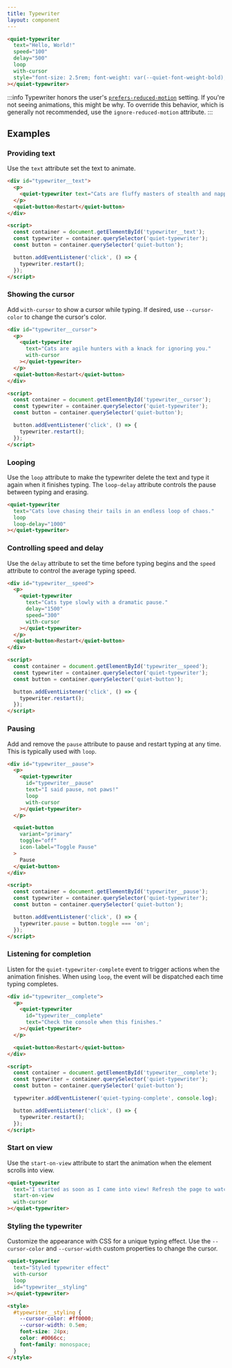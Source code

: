 ```yaml
---
title: Typewriter
layout: component
---
```


```html {.example}
<quiet-typewriter 
  text="Hello, World!" 
  speed="100"
  delay="500"
  loop
  with-cursor
  style="font-size: 2.5rem; font-weight: var(--quiet-font-weight-bold);"
></quiet-typewriter>
```

:::info
Typewriter honors the user's [`prefers-reduced-motion`](https://developer.mozilla.org/en-US/docs/Web/CSS/@media/prefers-reduced-motion) setting. If you're not seeing animations, this might be why. To override this behavior, which is generally not recommended, use the `ignore-reduced-motion` attribute.
:::

## Examples

### Providing text

Use the `text` attribute set the text to animate.

```html {.example}
<div id="typewriter__text">
  <p>
    <quiet-typewriter text="Cats are fluffy masters of stealth and napping."></quiet-typewriter>
  </p>
  <quiet-button>Restart</quiet-button>
</div>

<script>
  const container = document.getElementById('typewriter__text');
  const typewriter = container.querySelector('quiet-typewriter');
  const button = container.querySelector('quiet-button');

  button.addEventListener('click', () => {
    typewriter.restart();
  });
</script>
```

### Showing the cursor

Add `with-cursor` to show a cursor while typing. If desired, use `--cursor-color` to change the cursor's color.

```html {.example}
<div id="typewriter__cursor">
  <p>
    <quiet-typewriter 
      text="Cats are agile hunters with a knack for ignoring you."
      with-cursor
    ></quiet-typewriter>
  </p>
  <quiet-button>Restart</quiet-button>
</div>

<script>
  const container = document.getElementById('typewriter__cursor');
  const typewriter = container.querySelector('quiet-typewriter');
  const button = container.querySelector('quiet-button');

  button.addEventListener('click', () => {
    typewriter.restart();
  });
</script>
```

### Looping

Use the `loop` attribute to make the typewriter delete the text and type it again when it finishes typing. The `loop-delay` attribute controls the pause between typing and erasing.

```html {.example}
<quiet-typewriter 
  text="Cats love chasing their tails in an endless loop of chaos." 
  loop 
  loop-delay="1000"
></quiet-typewriter>
```

### Controlling speed and delay

Use the `delay` attribute to set the time before typing begins and the `speed` attribute to control the average typing speed.

```html {.example}
<div id="typewriter__speed">
  <p>
    <quiet-typewriter 
      text="Cats type slowly with a dramatic pause." 
      delay="1500" 
      speed="300"
      with-cursor
    ></quiet-typewriter>
  </p>
  <quiet-button>Restart</quiet-button>
</div>

<script>
  const container = document.getElementById('typewriter__speed');
  const typewriter = container.querySelector('quiet-typewriter');
  const button = container.querySelector('quiet-button');

  button.addEventListener('click', () => {
    typewriter.restart();
  });
</script>
```

### Pausing

Add and remove the `pause` attribute to pause and restart typing at any time. This is typically used with `loop`.

```html {.example}
<div id="typewriter__pause">
  <p>
    <quiet-typewriter 
      id="typewriter__pause" 
      text="I said pause, not paws!" 
      loop
      with-cursor
    ></quiet-typewriter>
  </p>

  <quiet-button 
    variant="primary" 
    toggle="off" 
    icon-label="Toggle Pause"
  >
    Pause
  </quiet-button>
</div>

<script>
  const container = document.getElementById('typewriter__pause');
  const typewriter = container.querySelector('quiet-typewriter');
  const button = container.querySelector('quiet-button');

  button.addEventListener('click', () => {
    typewriter.pause = button.toggle === 'on';
  });
</script>
```

### Listening for completion

Listen for the `quiet-typewriter-complete` event to trigger actions when the animation finishes. When using `loop`, the event will be dispatched each time typing completes.

```html {.example}
<div id="typewriter__complete">
  <p>
    <quiet-typewriter 
      id="typewriter__complete" 
      text="Check the console when this finishes."
    ></quiet-typewriter>
  </p>

  <quiet-button>Restart</quiet-button>
</div>

<script>
  const container = document.getElementById('typewriter__complete');
  const typewriter = container.querySelector('quiet-typewriter');
  const button = container.querySelector('quiet-button');

  typewriter.addEventListener('quiet-typing-complete', console.log);

  button.addEventListener('click', () => {
    typewriter.restart();
  });
</script>
```

### Start on view

Use the `start-on-view` attribute to start the animation when the element scrolls into view.

```html {.example}
<quiet-typewriter 
  text="I started as soon as I came into view! Refresh the page to watch again." 
  start-on-view 
  with-cursor
></quiet-typewriter>
```

### Styling the typewriter

Customize the appearance with CSS for a unique typing effect. Use the `--cursor-color` and `--cursor-width` custom properties to change the cursor.

```html {.example}
<quiet-typewriter
  text="Styled typewriter effect" 
  with-cursor
  loop
  id="typewriter__styling"
></quiet-typewriter>

<style>
  #typewriter__styling {
    --cursor-color: #ff0000;
    --cursor-width: 0.5em;
    font-size: 24px;
    color: #0066cc;
    font-family: monospace;
  }
</style>
```
